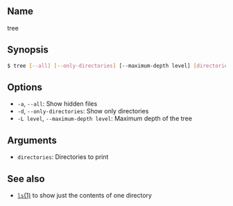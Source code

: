 ## Name

tree

## Synopsis

```sh
$ tree [--all] [--only-directories] [--maximum-depth level] [directories...]
```

## Options

* `-a`, `--all`: Show hidden files
* `-d`, `--only-directories`: Show only directories
* `-L level`, `--maximum-depth level`: Maximum depth of the tree

## Arguments

* `directories`: Directories to print

## See also
* [`ls`(1)](help://man/1/ls) to show just the contents of one directory
